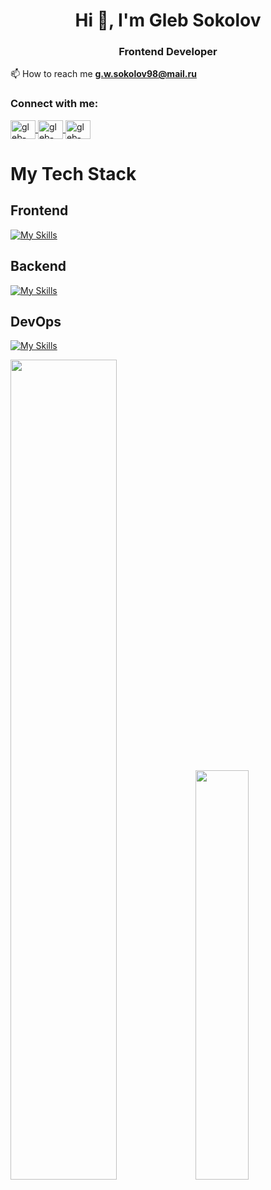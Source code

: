 <h1 align="center">Hi 👋, I'm Gleb Sokolov</h1>
<h3 align="center">Frontend Developer</h3>

📫 How to reach me **<a href="mailto:g.w.sokolov98@mail.ru">g.w.sokolov98@mail.ru</a>**

<h3 align="left">Connect with me:</h3>
<p align="left">
  <a href="https://linkedin.com/in/gleb-sokolov-b045b2229" target="blank">
    <img align="center" src="https://cdn.jsdelivr.net/npm/simple-icons@3.0.1/icons/linkedin.svg" alt="gleb-sokolov-b045b2229" height="30" width="40" />
  </a>
  <a href="https://www.instagram.com/g.sokol.off/" target="blank">
    <img align="center" src="https://cdn.jsdelivr.net/npm/simple-icons@3.0.1/icons/instagram.svg" alt="gleb-sokolov-b045b2229" height="30" width="40" />
  </a>
  <a href="https://t.me/NinjsWay" target="blank">
    <img align="center" src="https://cdn.jsdelivr.net/npm/simple-icons@7.0.0/icons/telegram.svg" alt="gleb-sokolov-b045b2229" height="30" width="40" />
  </a>
</p>

# My Tech Stack

## Frontend
[![My Skills](https://skillicons.dev/icons?i=html,css,sass,js,ts,react,next,redux,bootstrap,tailwind,gulp,webpack,vite,jest,figma&perline=10)](https://skillicons.dev)
## Backend
[![My Skills](https://skillicons.dev/icons?i=nodejs,express,nest,mongodb&perline=10)](https://skillicons.dev)

## DevOps
[![My Skills](https://skillicons.dev/icons?i=git,github,docker,linux&perline=10)](https://skillicons.dev)

<div>
 <img style='width:58%;' src="https://github.r2v.ch/codewars?user=SokG" /> 
 <img style='width:41%;' src="https://github-readme-stats.vercel.app/api/top-langs/?username=hgsokol&layout=compact&show_icons=true&title_color=ffffff&icon_color=34abeb&text_color=daf7dc&bg_color=151515" />
</div>
